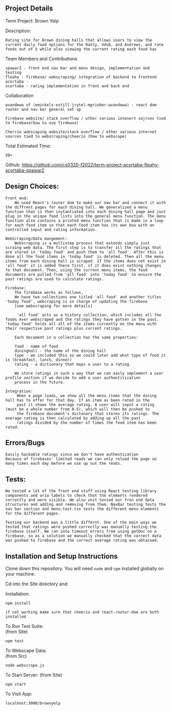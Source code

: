 ## Project Details
Term Project: Brown Yelp

Description: 

    Rating site for Brown dining halls that allows users to view the current daily food options for the Ratty, Vdub, and Andrews, and rate foods out of 5 while also viewing the current rating each food has

Team Members and Contributions 

    spawar2 - front end nav bar and menu design, implementation and testing 
    fleahy - firebase/ webscraping/ integration of backend to frontend
    acortaba - 
    scortaba - rating implementation in front and back end

Collaboration 

    wvandewa of (emickels-estill-jrytel-mgrinber-wvandewa) - react dom router and nav bar general set up 
    
    Firebase website/ stack overflow / other various intenert sojrces tied to firebase(how to use firebase)
    
    Cherrio webscaping website/stack overflow / other various internet sources tied to webscraping/cheerio (how to webscape)



Total Estimated Time: 

    50+

Github: https://github.com/cs0320-f2022/term-project-acortaba-fleahy-scortaba-spawar2


## Design Choices: 

    Front end: 
        We used React's router dom to make our nav bar and connect it with the diffrent pages for each dining hall. We generalized a menu function that is then instantiated into each dining hall page and just plug in the unique food lists into the general menu function. The menu function also contains a printed menu function that is made in a loop for each food item so that each food item has its own box with an controlled input and rating information. 

    WebScraping/Data mangement:
        Webscraping is a multistep process that extends simply just scraing web data. The first step is to transfer all the ratings that are stored in 'today food' and push them to 'all food'. After this is done all the food items in 'today food' is deleted. Then all the menu items from each dining hall is scraped. If the items does not exist in 'all food' it is added there first, if it does exist nothing changes to that document. Then, using the current menu items, the food documents are pulled from 'all food' into 'today food' to ensure the past ratings are used to calculate ratings. 

    Firebase: 
        The firebase works as follows,
        We have two collections one titled 'all food' and another titles 'today food', webcraping is in charge of updating the firebase
        [see webscraping for more details]

         'all food' acts as a history collection, which includes all the foods ever webscraped and the ratings they have gotten in the past. 'today food' holds all all of the items currently on the menu with their respective past ratings plus current ratings. 

        Each document in a collection has the same properties:

        food - name of food
        dininghall - the name of the dining hall
        type - we included this so we could later add what type of food it is (breakfast, lunch, dinner)
        rating - a dictionary that maps a user to a rating 

        We store ratings in such a way that we can easly implement a user profile section if we decide to add a user authentitication
        process in the future. 

    Integration: 
         When a page loads, we show all the menu items that the dining hall has to offer for that day. If an item as been rated in the
         past it shows the average rating. A user will input a rating (must be a whole number from 0-5), which will then be pushed to 
         the firebase document's dictonary that stores its ratings. The average rating is then calculated by adding up all the past
         ratings divided by the number of times the food item has been rated. 


## Errors/Bugs 

    Easily hackable ratings since we don't have authentication 
    Because of firebases' limited reads we can only reload the page so many times each day before we use up out the reads. 

## Tests: 

    We tested a lot of the front end stuff using React testing library components and aria labels to check that the elements rendered correctly and were visible. We also unit tested our fron end data structures and adding and removing from them. NavBar testing tests the nav bar section and menu.test.tsx tests the different menu elements for the different pages. 

    Testing our backend was a little differnt. One of the main ways we tested that ratings were pushed correctly was manuelly testing the firebase itself. We ran into timeout errors from using getDoc on a firebase, so as a solution we manually checked that the correct data was pushed to firebase and the correct average rating was obtained.


## Installation and Setup Instructions

Clone down this repository. You will need `node` and `npm` installed globally on your machine.  

Cd into the Site directory and: 

Installation:

`npm install`  

    if not working make sure that cheerio and react-router-dom are both installed 

To Run Test Suite:  
(from Site)

`npm test`  

To Webscape Data:  
(from Src)

`node webscrape.js`  

To Start Server:
(from Site)


`npm start`  

To Visit App:

`localhost:3000/brownyelp`  
